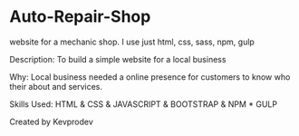 # Auto-Repair-Shop
website for a mechanic shop. I use just html, css, sass, npm, gulp


Description: To build a simple website for a local business

Why: Local business needed a online presence for customers to know who their about and services.

Skills Used: HTML & CSS & JAVASCRIPT & BOOTSTRAP & NPM * GULP

Created by Kevprodev
